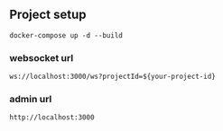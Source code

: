 ## Project setup
```
docker-compose up -d --build
```

### websocket url
```
ws://localhost:3000/ws?projectId=${your-project-id}
```

### admin url
```
http://localhost:3000
```